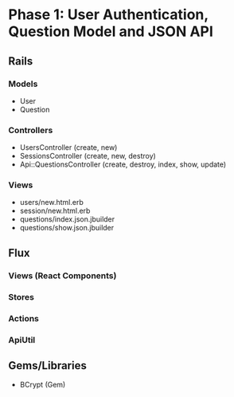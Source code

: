 # Phase 1: User Authentication, Question Model and JSON API

## Rails
### Models
* User
* Question

### Controllers
* UsersController (create, new)
* SessionsController (create, new, destroy)
* Api::QuestionsController (create, destroy, index, show, update)

### Views
* users/new.html.erb
* session/new.html.erb
* questions/index.json.jbuilder
* questions/show.json.jbuilder

## Flux
### Views (React Components)

### Stores

### Actions

### ApiUtil

## Gems/Libraries
* BCrypt (Gem)
